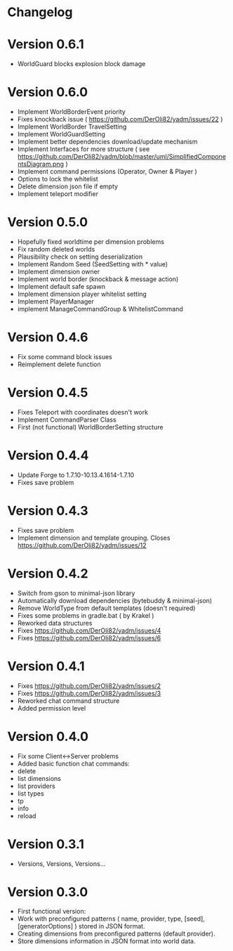 # Changelog

# Version 0.6.1
- WorldGuard blocks explosion block damage

# Version 0.6.0
- Implement WorldBorderEvent priority
- Fixes knockback issue ( https://github.com/DerOli82/yadm/issues/22 )
- Implement WorldBorder TravelSetting
- Implement WorldGuardSetting
- Implement better dependencies download/update mechanism
- Implement Interfaces for more structure ( see https://github.com/DerOli82/yadm/blob/master/uml/SimplifiedComponentsDiagram.png )
- Implement command permissions (Operator, Owner & Player )
- Options to lock the whitelist
- Delete dimension json file if empty
- Implement teleport modifier

# Version 0.5.0
- Hopefully fixed worldtime per dimension problems
- Fix random deleted worlds
- Plausibility check on setting deserialization
- Implement Random Seed (SeedSetting with * value)
- Implement dimension owner
- Implement world border (knockback & message action) 
- Implement default safe spawn
- Implement dimension player whitelist setting
- Implement PlayerManager
- implement ManageCommandGroup & WhitelistCommand

# Version 0.4.6
- Fix some command block issues	
- Reimplement delete function

# Version 0.4.5
- Fixes Teleport with coordinates doesn't work
- Implement CommandParser Class
- First (not functional) WorldBorderSetting structure

# Version 0.4.4
- Update Forge to 1.7.10-10.13.4.1614-1.7.10
- Fixes save problem

# Version 0.4.3
- Fixes save problem
- Implement dimension and template grouping. Closes https://github.com/DerOli82/yadm/issues/12

# Version 0.4.2
- Switch from gson to minimal-json library
- Automatically download dependencies (bytebuddy & minimal-json)
- Remove WorldType from default templates (doesn't required)
- Fixes some problems in gradle.bat ( by Krakel )
- Reworked data structures
- Fixes https://github.com/DerOli82/yadm/issues/4
- Fixes https://github.com/DerOli82/yadm/issues/6

# Version 0.4.1
- Fixes https://github.com/DerOli82/yadm/issues/2
- Fixes https://github.com/DerOli82/yadm/issues/3
- Reworked chat command structure
- Added permission level

# Version 0.4.0

- Fix some Client<->Server problems
- Added basic function chat commands:
- delete
- list dimensions
- list providers
- list types
- tp
- info
- reload

# Version 0.3.1

- Versions, Versions, Versions...

# Version 0.3.0

- First functional version:
- Work with preconfigured patterns ( name, provider, type, [seed], [generatorOptions] ) stored in JSON format. 
- Creating dimensions from preconfigured patterns (default provider).
- Store dimensions information in JSON format into world data.
